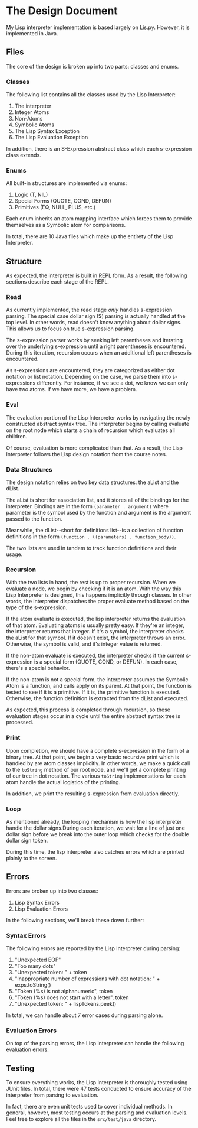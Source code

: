 # The Design Document

My Lisp interpreter implementation is based largely on [Lis.py][1]. 
However, it is implemented in Java.

## Files

The core of the design is broken up into two parts: classes and enums.

### Classes

The following list contains all the classes used by the Lisp
Interpreter:

1. The interpreter
2. Integer Atoms
3. Non-Atoms
4. Symbolic Atoms
5. The Lisp Syntax Exception
6. The Lisp Evaluation Exception

In addition, there is an S-Expression abstract class which each 
s-expression class extends. 

### Enums

All built-in structures are implemented via enums:

1. Logic (T, NIL)
2. Special Forms (QUOTE, COND, DEFUN)
3. Primitives (EQ, NULL, PLUS, etc.)

Each enum inherits an atom mapping interface which
forces them to provide themselves as a Symbolic atom for 
comparisons. 

In total, there are 10 Java files which make up the entirety
of the Lisp Interpreter.

## Structure

As expected, the interpreter is built in REPL form. As a result,
the following sections describe each stage of the REPL.

### Read

As currently implemented, the read stage *only* handles s-expression
parsing. The special case dollar sign ($) parsing is actually handled
at the top level. In other words, read doesn't know anything about
dollar signs. This allows us to focus on true s-expression parsing.

The s-expression parser works by seeking left parentheses and iterating
over the underlying s-expression until a right parentheses is encountered.
During this iteration, recursion occurs when an additional left parentheses
is encountered.

As s-expressions are encountered, they are categorized as either dot notation
or list notation. Depending on the case, we parse them into s-expressions
differently. For instance, if we see a dot, we know we can only have two
atoms. If we have more, we have a problem. 

### Eval

The evaluation portion of the Lisp Interpreter works by navigating the
newly constructed abstract syntax tree. The interpreter begins by calling
evaluate on the root node which starts a chain of recursion which evaluates
all children.

Of course, evaluation is more complicated than that. As a result, the Lisp
Interpreter follows the Lisp design notation from the course notes.

### Data Structures

The design notation relies on two key data structures: the aList and the dList.

The aList is short for association list, and it stores all of the bindings for
the interpreter. Bindings are in the form `(parameter . argument)` where
parameter is the symbol used by the function and argument is the argument 
passed to the function.

Meanwhile, the dList--short for definitions list--is a collection of function
definitions in the form `(function . ((parameters) . function_body))`.

The two lists are used in tandem to track function definitions and their usage.

### Recursion

With the two lists in hand, the rest is up to proper recursion. When we evaluate
a node, we begin by checking if it is an atom. With the way this Lisp Interpreter
is designed, this happens implicitly through classes. In other words, the
interpreter dispatches the proper evaluate method based on the type of the s-expression.

If the atom evaluate is executed, the lisp interpreter returns the evaluation of that
atom. Evaluating atoms is usually pretty easy. If they're an integer, the interpreter 
returns that integer. If it's a symbol, the interpreter checks the aList
for that symbol. If it doesn't exist, the interpreter throws an error.
Otherwise, the symbol is valid, and it's integer value is returned.

If the non-atom evaluate is executed, the interpreter checks if the current 
s-expression is a special form (QUOTE, COND, or DEFUN). In each case, there's
a special behavior. 

If the non-atom is not a special form, the interpreter assumes the Symbolic Atom
is a function, and calls apply on its parent. At that point, the function is
tested to see if it is a primitive. If it is, the primitive function is executed.
Otherwise, the function definition is extracted from the dList and executed.

As expected, this process is completed through recursion, so these evaluation
stages occur in a cycle until the entire abstract syntax tree is processed. 

### Print

Upon completion, we should have a complete s-expression in the form of a 
binary tree. At that point, we begin a very basic recursive print which
is handled by are atom classes implicitly. In other words, we make a quick
call to the `toString` method of our root node, and we'll get a complete
printing of our tree in dot notation. The various `toString` implementations
for each atom handle the actual logistics of the printing.

In addition, we print the resulting s-expression from evaluation directly.

### Loop

As mentioned already, the looping mechanism is how the lisp interpreter handle 
the dollar signs.During each iteration, we wait for a line of just one 
dollar sign before we break into the outer loop which checks for the double 
dollar sign token. 

During this time, the lisp interpreter also catches errors which are printed
plainly to the screen. 

## Errors

Errors are broken up into two classes:

1. Lisp Syntax Errors
2. Lisp Evaluation Errors

In the following sections, we'll break these down further:

### Syntax Errors

The following errors are reported by the Lisp Interpreter during parsing:

1. "Unexpected EOF"
2. "Too many dots"
3. "Unexpected token: " + token
4. "Inappropriate number of expressions with dot notation: " + exps.toString()
5. "Token (%s) is not alphanumeric", token
6. "Token (%s) does not start with a letter", token
7. "Unexpected token: " + lispTokens.peek()

In total, we can handle about 7 error cases during parsing alone. 

### Evaluation Errors

On top of the parsing errors, the Lisp interpreter can handle the
following evaluation errors:

## Testing

To ensure everything works, the Lisp Interpreter is thoroughly
tested using JUnit files. In total, there were 47 tests conducted
to ensure accuracy of the interpreter from parsing to evaluation.

In fact, there are even unit tests used to cover individual methods.
In general, however, most testing occurs at the parsing and
evaluation levels. Feel free to explore all the files in the
`src/test/java` directory.

[1]: http://norvig.com/lispy.html
